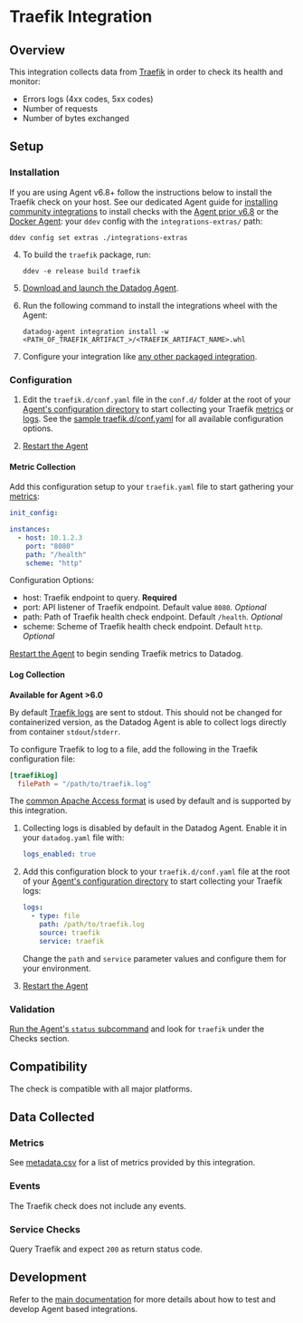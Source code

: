 # Traefik Integration

## Overview

This integration collects data from [Traefik][1] in order to check its health and monitor:

- Errors logs (4xx codes, 5xx codes)
- Number of requests
- Number of bytes exchanged

## Setup

### Installation

If you are using Agent v6.8+ follow the instructions below to install the Traefik check on your host. See our dedicated Agent guide for [installing community integrations][2] to install checks with the [Agent prior v6.8][3] or the [Docker Agent][4]: your `ddev` config with the `integrations-extras/` path:

   ```shell
   ddev config set extras ./integrations-extras
   ```

4. To build the `traefik` package, run:

   ```shell
   ddev -e release build traefik
   ```

1. [Download and launch the Datadog Agent][6].
2. Run the following command to install the integrations wheel with the Agent:

   ```shell
   datadog-agent integration install -w <PATH_OF_TRAEFIK_ARTIFACT_>/<TRAEFIK_ARTIFACT_NAME>.whl
   ```

3. Configure your integration like [any other packaged integration][7].

### Configuration

1. Edit the `traefik.d/conf.yaml` file in the `conf.d/` folder at the root of your [Agent's configuration directory][8] to start collecting your Traefik [metrics](#metric-collection) or [logs](#log-collection). See the [sample traefik.d/conf.yaml][9] for all available configuration options.

2. [Restart the Agent][10]

#### Metric Collection

Add this configuration setup to your `traefik.yaml` file to start gathering your [metrics][11]:

```yaml
init_config:

instances:
  - host: 10.1.2.3
    port: "8080"
    path: "/health"
    scheme: "http"
```

Configuration Options:

- host: Traefik endpoint to query. **Required**
- port: API listener of Traefik endpoint. Default value `8080`. _Optional_
- path: Path of Traefik health check endpoint. Default `/health`. _Optional_
- scheme: Scheme of Traefik health check endpoint. Default `http`. _Optional_

[Restart the Agent][10] to begin sending Traefik metrics to Datadog.

#### Log Collection

**Available for Agent >6.0**

By default [Traefik logs][12] are sent to stdout. This should not be changed for containerized version, as the Datadog Agent is able to collect logs directly from container `stdout`/`stderr`.

To configure Traefik to log to a file, add the following in the Traefik configuration file:

```conf
[traefikLog]
  filePath = "/path/to/traefik.log"
```

The [common Apache Access format][13] is used by default and is supported by this integration.

1. Collecting logs is disabled by default in the Datadog Agent. Enable it in your `datadog.yaml` file with:

   ```yaml
   logs_enabled: true
   ```

2. Add this configuration block to your `traefik.d/conf.yaml` file at the root of your [Agent's configuration directory][8] to start collecting your Traefik logs:

    ```yaml
    logs:
      - type: file
        path: /path/to/traefik.log
        source: traefik
        service: traefik
    ```

      Change the `path` and `service` parameter values and configure them for your environment.

3. [Restart the Agent][10]

### Validation

[Run the Agent's `status` subcommand][14] and look for `traefik` under the Checks section.

## Compatibility

The check is compatible with all major platforms.

## Data Collected

### Metrics

See [metadata.csv][11] for a list of metrics provided by this integration.

### Events

The Traefik check does not include any events.

### Service Checks

Query Traefik and expect `200` as return status code.

## Development

Refer to the [main documentation][15] for more details about how to test and develop Agent based integrations.

[1]: https://traefik.io
[2]: https://docs.datadoghq.com/agent/guide/community-integrations-installation-with-docker-agent/
[3]: https://docs.datadoghq.com/agent/guide/community-integrations-installation-with-docker-agent/?tab=agentpriorto68
[4]: https://docs.datadoghq.com/agent/guide/community-integrations-installation-with-docker-agent/?tab=docker
[5]: https://docs.datadoghq.com/developers/integrations/new_check_howto/#developer-toolkit
[6]: https://app.datadoghq.com/account/settings#agent
[7]: https://docs.datadoghq.com/getting_started/integrations/
[8]: https://docs.datadoghq.com/agent/faq/agent-configuration-files/#agent-configuration-directory
[9]: https://github.com/DataDog/integrations-extras/blob/master/traefik/datadog_checks/traefik/data/conf.yaml.example
[10]: https://docs.datadoghq.com/agent/faq/agent-commands/#start-stop-restart-the-agent
[11]: https://github.com/DataDog/integrations-extras/blob/master/traefik/metadata.csv
[12]: https://docs.traefik.io/configuration/logs/#traefik-logs
[13]: https://docs.traefik.io/configuration/logs/#clf-common-log-format
[14]: https://docs.datadoghq.com/agent/guide/agent-commands/#service-status
[15]: https://docs.datadoghq.com/developers/
